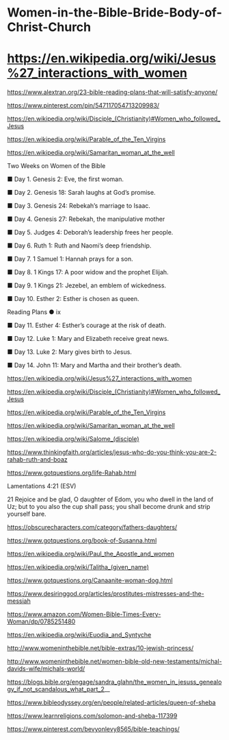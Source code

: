 # Women-in-the-Bible-Bride-Body-of-Christ-Church
# https://en.wikipedia.org/wiki/Jesus%27_interactions_with_women


https://www.alextran.org/23-bible-reading-plans-that-will-satisfy-anyone/

https://www.pinterest.com/pin/547117054713209983/


https://en.wikipedia.org/wiki/Disciple_(Christianity)#Women_who_followed_Jesus

https://en.wikipedia.org/wiki/Parable_of_the_Ten_Virgins

https://en.wikipedia.org/wiki/Samaritan_woman_at_the_well

Two Weeks on Women of the Bible

■ Day 1. Genesis 2: Eve, the first woman.

■ Day 2. Genesis 18: Sarah laughs at God’s promise.

■ Day 3. Genesis 24: Rebekah’s marriage to Isaac.

■ Day 4. Genesis 27: Rebekah, the manipulative mother

■ Day 5. Judges 4: Deborah’s leadership frees her people.

■ Day 6. Ruth 1: Ruth and Naomi’s deep friendship.

■ Day 7. 1 Samuel 1: Hannah prays for a son.

■ Day 8. 1 Kings 17: A poor widow and the prophet Elijah.

■ Day 9. 1 Kings 21: Jezebel, an emblem of wickedness.

■ Day 10. Esther 2: Esther is chosen as queen. 

Reading Plans ● ix

■ Day 11. Esther 4: Esther’s courage at the risk of death.

■ Day 12. Luke 1: Mary and Elizabeth receive great news.

■ Day 13. Luke 2: Mary gives birth to Jesus.

■ Day 14. John 11: Mary and Martha and their brother’s death. 

https://en.wikipedia.org/wiki/Jesus%27_interactions_with_women

https://en.wikipedia.org/wiki/Disciple_(Christianity)#Women_who_followed_Jesus

https://en.wikipedia.org/wiki/Parable_of_the_Ten_Virgins

https://en.wikipedia.org/wiki/Samaritan_woman_at_the_well

https://en.wikipedia.org/wiki/Salome_(disciple)


https://www.thinkingfaith.org/articles/jesus-who-do-you-think-you-are-2-rahab-ruth-and-boaz

https://www.gotquestions.org/life-Rahab.html

Lamentations 4:21 (ESV)

21 	Rejoice and be glad, O daughter of Edom,
you who dwell in the land of Uz;
but to you also the cup shall pass;
you shall become drunk and strip yourself bare.


https://obscurecharacters.com/category/fathers-daughters/

https://www.gotquestions.org/book-of-Susanna.html

https://en.wikipedia.org/wiki/Paul_the_Apostle_and_women


https://en.wikipedia.org/wiki/Talitha_(given_name)

https://www.gotquestions.org/Canaanite-woman-dog.html

https://www.desiringgod.org/articles/prostitutes-mistresses-and-the-messiah

https://www.amazon.com/Women-Bible-Times-Every-Woman/dp/0785251480


https://en.wikipedia.org/wiki/Euodia_and_Syntyche

http://www.womeninthebible.net/bible-extras/10-jewish-princess/

http://www.womeninthebible.net/women-bible-old-new-testaments/michal-davids-wife/michals-world/

https://blogs.bible.org/engage/sandra_glahn/the_women_in_jesuss_genealogy_if_not_scandalous_what_part_2__

https://www.bibleodyssey.org/en/people/related-articles/queen-of-sheba

https://www.learnreligions.com/solomon-and-sheba-117399


https://www.pinterest.com/bevyonlevy8565/bible-teachings/
